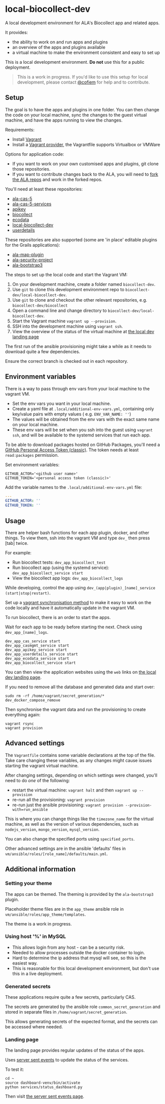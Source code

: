 # local-biocollect-dev
A local development environment for ALA's Biocollect app and related apps.

It provides:

- the ability to work on and run apps and plugins
- an overview of the apps and plugins available
- a virtual machine to make the environment consistent and easy to set up

This is a local development environment.
**Do not** use this for a public deployment.

> This is a work in progress. If you'd like to use this setup for local development, 
> please contact [@cofiem](https://github.com/cofiem) for help and to contribute.

## Setup

The goal is to have the apps and plugins in one folder.
You can then change the code on your local machine, sync the changes to the guest virtual machine,
and have the apps running to view the changes.

Requirements:

- Install [Vagrant](https://developer.hashicorp.com/vagrant/docs/installation)
- Install a [Vagrant provider](https://developer.hashicorp.com/vagrant/docs/providers), the Vagrantfile supports Virtualbox or VMWare

Options for application code:

- If you want to work on your own customised apps and plugins, git clone those repositories.
- If you want to contribute changes back to the ALA, you will need
  to [fork the ALA repos](https://docs.github.com/en/pull-requests/collaborating-with-pull-requests/working-with-forks/about-forks)
  and work in the forked repos.

You'll need at least these repositories:

- [ala-cas-5](https://github.com/AtlasOfLivingAustralia/ala-cas-5)
- [ala-cas-5-services](https://github.com/AtlasOfLivingAustralia/ala-cas-5-services)
- [apikey](https://github.com/AtlasOfLivingAustralia/apikey)
- [biocollect](https://github.com/AtlasOfLivingAustralia/biocollect)
- [ecodata](https://github.com/AtlasOfLivingAustralia/ecodata)
- [local-biocollect-dev](https://github.com/qcif/local-biocollect-dev)
- [userdetails](https://github.com/AtlasOfLivingAustralia/userdetails)

These repositories are also supported (some are 'in place' editable plugins for the Grails applications):

- [ala-map-plugin](https://github.com/AtlasOfLivingAustralia/ala-map-plugin)
- [ala-security-project](https://github.com/AtlasOfLivingAustralia/ala-security-project)
- [ala-bootstrap3](https://github.com/AtlasOfLivingAustralia/ala-bootstrap3)

The steps to set up the local code and start the Vagrant VM:

1. On your development machine, create a folder named `biocollect-dev`.
2. Use `git` to clone this development environment repo to `biocollect-dev/local-biocollect-dev`.
3. Use `git` to clone and checkout the other relevant repositories, e.g. `biocollect-dev/biocollect`
4. Open a command line and change directory to `biocollect-dev/local-biocollect-dev`.
5. Start the Vagrant machine `vagrant up --provision`.
6. SSH into the development machine using `vagrant ssh`.
7. View the overview of the status of the virtual machine at [the local dev landing page](http://localhost:80)

The first run of the ansible provisioning might take a while as it needs to download quite a few dependencies.

Ensure the correct branch is checked out in each repository.

## Environment variables

There is a way to pass through env vars from your local machine to the vagrant VM.

- Set the env vars you want in your local machine.
- Create a yaml file at `.local/additional-env-vars.yml`, containing only key/value pairs with empty values (
  e.g. `ENV_VAR_NAME: ''`)
- The values will be obtained from the env vars with the exact same name on your local machine.
- These env vars will be set when you ssh into the guest using `vagrant ssh`, and will be available to the systemd services that run each app.

To be able to download packages hosted on GitHub Packages, you'll need a [GitHub Personal Access Token (classic)](https://github.com/settings/tokens).
The token needs at least `read:packages` permission.

Set environment variables:

```console
GITHUB_ACTOR='<github user name>'
GITHUB_TOKEN='<personal access token (classic)>'
```

Add the variable names to the `.local/additional-env-vars.yml` file:

```yaml
---
GITHUB_ACTOR: ''
GITHUB_TOKEN: ''
```

## Usage

There are helper bash functions for each app plugin, docker, and other things.
To view them, ssh into the vagrant VM and type `dev_` then press [tab] twice.

For example:

- Run biocollect tests: `dev_app_biocollect_test`
- Run biocollect app (using the systemd service): `dev_app_biocollect_service start`
- View the biocollect app logs: `dev_app_biocollect_logs`

While developing, control the app using `dev_(app|plugin)_[name]_service (start|stop|restart)`.

Set up a [vagrant synchronisation method](https://developer.hashicorp.com/vagrant/docs/synced-folders) to make it easy
to work on the code locally
and have it automatically update in the vagrant VM.

To run biocollect, there is an order to start the apps.

Wait for each app to be ready before starting the next. Check using `dev_app_[name]_logs`.

```console
dev_app_cas_service start
dev_app_casmgmt_service start
dev_app_apikey_service start
dev_app_userdetails_service start
dev_app_ecodata_service start
dev_app_biocollect_service start
```

You can then view the application websites using the `web` links on [the local dev landing page](http://localhost:80).

If you need to remove all the database and generated data and start over:

```console
sudo rm -rf /home/vagrant/secret_generation/*
dev_docker_compose_remove
```

Then synchronise the vagrant data and run the provisioning to create everything again:

```console
vagrant rsync
vagrant provision
```

## Advanced settings

The `Vagrantfile` contains some variable declarations at the top of the file.
Take care changing these variables, as any changes might cause issues starting the vagrant virtual machine.

After changing settings, depending on which settings were changed, you'll need to do *one* of the following:

- restart the virtual machine: `vagrant halt` and then `vagrant up --provision`
- re-run all the provisioning: `vagrant provision`
- re-run just the ansible provisioning: `vagrant provision --provision-with=run_ansible`

This is where you can change things like the `timezone_name` for the virtual machine,
as well as the version of various dependencies, such as `nodejs_version`, `mongo_version`, `mysql_version`.

You can also change the specified ports using `specified_ports`.

Other advanced settings are in the ansible 'defaults' files in `vm/ansible/roles/[role_name]/defaults/main.yml`.

## Additional information

### Setting your theme

The apps can be themed. The theming is provided by the `ala-bootstrap3` plugin.

Placeholder theme files are in the `app_theme` ansible role in `vm/ansible/roles/app_theme/templates`.

The theme is a work in progress.


### Using host '%' in MySQL

- This allows login from any host - can be a security risk.
- Needed to allow processes outside the docker container to login.
- Hard to determine the ip address that mysql will see, so this is the easiest way.
- This is reasonable for this local development environment, but don't use this in a live deployment.

### Generated secrets

These applications require quite a few secrets, particularly CAS.

The secrets are generated by the ansible role `common_secret_generation` 
and stored in separate files in `/home/vagrant/secret_generation`.

This allows generating secrets of the expected format, and the secrets can be accessed where needed.

### Landing page

The landing page provides regular updates of the status of the apps.

Uses [server sent events](https://developer.mozilla.org/en-US/docs/Web/API/Server-sent_events/Using_server-sent_events) to update the status of the services.

To test it:

```console
cd ~
source dashboard-venv/bin/activate
python services/status_dashboard.py
```

Then visit [the server sent events page](http://localhost:80/sse/).

